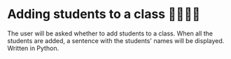# Adding students to a class :man_student::woman_student:

The user will be asked whether to add students to a class. When all the students are added, a sentence with the students' names will be displayed.
Written in Python.
